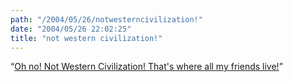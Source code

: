 ```yaml
---
path: "/2004/05/26/notwesterncivilization!" 
date: "2004/05/26 22:02:25" 
title: "not western civilization!" 
---
```

<p><q><a href="http://fafblog.blogspot.com/2004_05_23_fafblog_archive.html#108557572373351063">Oh no! Not Western Civilization! That's where all my friends live!</a></q></p>